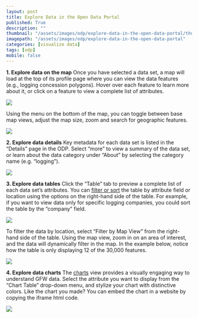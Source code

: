 ```yaml
---
layout: post
title: Explore Data in the Open Data Portal
published: True
description: ""
thumbnail: "/assets/images/odp/explore-data-in-the-open-data-portal/thumbnail.png"
imagepath: "/assets/images/odp/explore-data-in-the-open-data-portal"
categories: [visualize data]
tags: [odp]
mobile: false
---
```


<div id="desktopContent" class="content">
  <p><strong>1. Explore data on the map</strong> Once you have selected a data set, a map will load at the top of its profile page where you can view the data features (e.g., logging concession polygons). Hover over each feature to learn more about it, or click on a feature to view a complete list of attributes.</p>
  <p><img src="{{relative_url}}{{page.imagepath}}/desktop/desktop1.png"/></p>
  <p>Using the menu on the bottom of the map, you can toggle between base map views, adjust the map size, zoom and search for geographic features.</p>
  <p><img src="{{relative_url}}{{page.imagepath}}/desktop/desktop2.png"/></p>
  <p><strong>2. Explore data details</strong> Key metadata for each data set is listed in the “Details” page in the ODP. Select “more” to view a summary of the data set, or learn about the data category under “About” by selecting the category name (e.g. “logging”).</p>
  <p><img src="{{relative_url}}{{page.imagepath}}/desktop/desktop3.png"/></p>
  <p><strong>3. Explore data tables</strong> Click the “Table” tab to preview a complete list of each data set’s attributes. You can <a href="http://doc.arcgis.com/en/open-data/consumer/explore-data.htm#ESRI_SECTION1_9A139DC2EF4A40DAA0363DF34EB81C66">filter or sort</a> the table by attribute field or location using the options on the right-hand side of the table. For example, if you want to view data only for specific logging companies, you could sort the table by the “company” field.</p>
  <p><img src="{{relative_url}}{{page.imagepath}}/desktop/desktop4.png"/></p>
  <p>To filter the data by location, select “Filter by Map View” from the right-hand side of the table. Using the map view, zoom in on an area of interest, and the data will dynamically filter in the map. In the example below, notice how the table is only displaying 12 of the 30,000 features.</p>
  <p><img src="{{relative_url}}{{page.imagepath}}/desktop/desktop5.png"/></p>
  <p><strong>4. Explore data charts</strong>  The <a href="http://doc.arcgis.com/en/open-data/consumer/chart-data.htm">charts</a> view provides a visually engaging way to understand GFW data. Select the attribute you want to display from the “Chart Table” drop-down menu, and stylize your chart with distinctive colors. Like the chart you made? You can embed the chart in a website by copying the iframe html code.</p>
  <p><img src="{{relative_url}}{{page.imagepath}}/desktop/desktop6.png"/></p>
</div>

<div id="mobileContent" class="content"></div>
